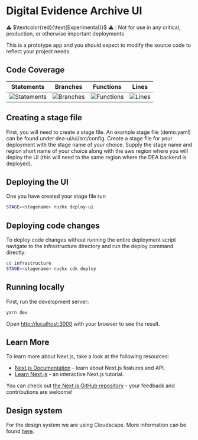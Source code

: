 # Digital Evidence Archive UI

⚠️ $\textcolor{red}{\text{Experimental}}$ ⚠️ : Not for use in any critical, production, or otherwise important deployments

This is a prototype app and you should expect to modify the source code to reflect your project needs.

## Code Coverage

| Statements                                                                                   | Branches                                                                                 | Functions                                                                                  | Lines                                                                              |
| -------------------------------------------------------------------------------------------- | ---------------------------------------------------------------------------------------- | ------------------------------------------------------------------------------------------ | ---------------------------------------------------------------------------------- |
| ![Statements](https://img.shields.io/badge/statements-91.12%25-brightgreen.svg?style=flat) | ![Branches](https://img.shields.io/badge/branches-85.71%25-yellow.svg?style=flat) | ![Functions](https://img.shields.io/badge/functions-85.71%25-yellow.svg?style=flat) | ![Lines](https://img.shields.io/badge/lines-91.98%25-brightgreen.svg?style=flat) |

## Creating a stage file

First, you will need to create a stage file. An example stage file (demo.yaml) can be found under dea-ui/ui/src/config. Create a stage file for your deployment with the stage name of your choice. Supply the stage name and region short name of your choice along with the aws region where you will deploy the UI (this will need to the same region where the DEA backend is deployed).

## Deploying the UI

One you have created your stage file run

```sh
STAGE=<stagename> rushx deploy-ui
```

## Deploying code changes

To deploy code changes without running the entire deployment script navigate to the infrastructure directory and run the deploy command directly:

```sh
cd infrastructure
STAGE=<stagename> rushx cdk deploy
```

## Running locally

First, run the development server:

```sh
yarn dev
```

Open [http://localhost:3000](http://localhost:3000) with your browser to see the result.

## Learn More

To learn more about Next.js, take a look at the following resources:

- [Next.js Documentation](https://nextjs.org/docs) - learn about Next.js features and API.
- [Learn Next.js](https://nextjs.org/learn) - an interactive Next.js tutorial.

You can check out [the Next.js GitHub repository](https://github.com/vercel/next.js/) - your feedback and contributions are welcome!

## Design system

For the design system we are using Cloudscape. More information can be found [here](https://cloudscape.design/).
